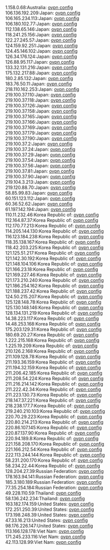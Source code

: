 1.158.0.68:Australia: [ovpn config](vpn/1_158_0_68.ovpn)  
106.136.192.209:Japan: [ovpn config](vpn/106_136_192_209.ovpn)  
106.165.234.113:Japan: [ovpn config](vpn/106_165_234_113.ovpn)  
106.180.102.77:Japan: [ovpn config](vpn/106_180_102_77.ovpn)  
112.138.65.146:Japan: [ovpn config](vpn/112_138_65_146.ovpn)  
118.241.25.156:Japan: [ovpn config](vpn/118_241_25_156.ovpn)  
122.27.245.57:Japan: [ovpn config](vpn/122_27_245_57.ovpn)  
124.159.92.251:Japan: [ovpn config](vpn/124_159_92_251.ovpn)  
124.45.146.102:Japan: [ovpn config](vpn/124_45_146_102.ovpn)  
126.34.176.124:Japan: [ovpn config](vpn/126_34_176_124.ovpn)  
126.88.95.117:Japan: [ovpn config](vpn/126_88_95_117.ovpn)  
133.32.131.216:Japan: [ovpn config](vpn/133_32_131_216.ovpn)  
175.132.217.88:Japan: [ovpn config](vpn/175_132_217_88.ovpn)  
180.2.85.132:Japan: [ovpn config](vpn/180_2_85_132.ovpn)  
183.76.50.11:Japan: [ovpn config](vpn/183_76_50_11.ovpn)  
218.110.162.253:Japan: [ovpn config](vpn/218_110_162_253.ovpn)  
219.100.37.110:Japan: [ovpn config](vpn/219_100_37_110.ovpn)  
219.100.37.118:Japan: [ovpn config](vpn/219_100_37_118.ovpn)  
219.100.37.126:Japan: [ovpn config](vpn/219_100_37_126.ovpn)  
219.100.37.158:Japan: [ovpn config](vpn/219_100_37_158.ovpn)  
219.100.37.165:Japan: [ovpn config](vpn/219_100_37_165.ovpn)  
219.100.37.166:Japan: [ovpn config](vpn/219_100_37_166.ovpn)  
219.100.37.169:Japan: [ovpn config](vpn/219_100_37_169.ovpn)  
219.100.37.179:Japan: [ovpn config](vpn/219_100_37_179.ovpn)  
219.100.37.190:Japan: [ovpn config](vpn/219_100_37_190.ovpn)  
219.100.37.2:Japan: [ovpn config](vpn/219_100_37_2.ovpn)  
219.100.37.24:Japan: [ovpn config](vpn/219_100_37_24.ovpn)  
219.100.37.29:Japan: [ovpn config](vpn/219_100_37_29.ovpn)  
219.100.37.54:Japan: [ovpn config](vpn/219_100_37_54.ovpn)  
219.100.37.56:Japan: [ovpn config](vpn/219_100_37_56.ovpn)  
219.100.37.81:Japan: [ovpn config](vpn/219_100_37_81.ovpn)  
219.100.37.90:Japan: [ovpn config](vpn/219_100_37_90.ovpn)  
219.104.3.213:Japan: [ovpn config](vpn/219_104_3_213.ovpn)  
219.120.88.70:Japan: [ovpn config](vpn/219_120_88_70.ovpn)  
58.85.99.83:Japan: [ovpn config](vpn/58_85_99_83.ovpn)  
60.151.123.112:Japan: [ovpn config](vpn/60_151_123_112.ovpn)  
60.36.52.62:Japan: [ovpn config](vpn/60_36_52_62.ovpn)  
61.197.142.194:Japan: [ovpn config](vpn/61_197_142_194.ovpn)  
110.11.232.46:Korea Republic of: [ovpn config](vpn/110_11_232_46.ovpn)  
112.164.87.37:Korea Republic of: [ovpn config](vpn/112_164_87_37.ovpn)  
112.170.77.213:Korea Republic of: [ovpn config](vpn/112_170_77_213.ovpn)  
114.205.144.130:Korea Republic of: [ovpn config](vpn/114_205_144_130.ovpn)  
116.123.184.238:Korea Republic of: [ovpn config](vpn/116_123_184_238.ovpn)  
118.35.138.167:Korea Republic of: [ovpn config](vpn/118_35_138_167.ovpn)  
118.42.203.225:Korea Republic of: [ovpn config](vpn/118_42_203_225.ovpn)  
121.125.51.217:Korea Republic of: [ovpn config](vpn/121_125_51_217.ovpn)  
121.142.30.192:Korea Republic of: [ovpn config](vpn/121_142_30_192.ovpn)  
121.148.104.106:Korea Republic of: [ovpn config](vpn/121_148_104_106.ovpn)  
121.166.23.18:Korea Republic of: [ovpn config](vpn/121_166_23_18.ovpn)  
121.169.227.46:Korea Republic of: [ovpn config](vpn/121_169_227_46.ovpn)  
121.173.210.240:Korea Republic of: [ovpn config](vpn/121_173_210_240.ovpn)  
121.186.254.162:Korea Republic of: [ovpn config](vpn/121_186_254_162.ovpn)  
121.188.237.42:Korea Republic of: [ovpn config](vpn/121_188_237_42.ovpn)  
124.50.215.207:Korea Republic of: [ovpn config](vpn/124_50_215_207.ovpn)  
125.128.148.78:Korea Republic of: [ovpn config](vpn/125_128_148_78.ovpn)  
125.130.148.146:Korea Republic of: [ovpn config](vpn/125_130_148_146.ovpn)  
128.134.131.219:Korea Republic of: [ovpn config](vpn/128_134_131_219.ovpn)  
14.38.223.117:Korea Republic of: [ovpn config](vpn/14_38_223_117.ovpn)  
14.48.253.168:Korea Republic of: [ovpn config](vpn/14_48_253_168.ovpn)  
175.203.129.31:Korea Republic of: [ovpn config](vpn/175_203_129_31.ovpn)  
180.69.20.27:Korea Republic of: [ovpn config](vpn/180_69_20_27.ovpn)  
1.222.215.168:Korea Republic of: [ovpn config](vpn/1_222_215_168.ovpn)  
1.225.19.209:Korea Republic of: [ovpn config](vpn/1_225_19_209.ovpn)  
210.126.2.168:Korea Republic of: [ovpn config](vpn/210_126_2_168.ovpn)  
211.109.128.78:Korea Republic of: [ovpn config](vpn/211_109_128_78.ovpn)  
211.193.36.159:Korea Republic of: [ovpn config](vpn/211_193_36_159.ovpn)  
211.194.32.159:Korea Republic of: [ovpn config](vpn/211_194_32_159.ovpn)  
211.206.42.185:Korea Republic of: [ovpn config](vpn/211_206_42_185.ovpn)  
211.208.54.224:Korea Republic of: [ovpn config](vpn/211_208_54_224.ovpn)  
211.216.214.142:Korea Republic of: [ovpn config](vpn/211_216_214_142.ovpn)  
211.222.42.34:Korea Republic of: [ovpn config](vpn/211_222_42_34.ovpn)  
211.223.130.73:Korea Republic of: [ovpn config](vpn/211_223_130_73.ovpn)  
218.147.37.221:Korea Republic of: [ovpn config](vpn/218_147_37_221.ovpn)  
218.238.177.7:Korea Republic of: [ovpn config](vpn/218_238_177_7.ovpn)  
219.240.210.103:Korea Republic of: [ovpn config](vpn/219_240_210_103.ovpn)  
220.70.29.223:Korea Republic of: [ovpn config](vpn/220_70_29_223.ovpn)  
220.80.214.213:Korea Republic of: [ovpn config](vpn/220_80_214_213.ovpn)  
220.86.107.145:Korea Republic of: [ovpn config](vpn/220_86_107_145.ovpn)  
220.87.137.90:Korea Republic of: [ovpn config](vpn/220_87_137_90.ovpn)  
220.94.189.8:Korea Republic of: [ovpn config](vpn/220_94_189_8.ovpn)  
221.158.208.170:Korea Republic of: [ovpn config](vpn/221_158_208_170.ovpn)  
221.166.212.54:Korea Republic of: [ovpn config](vpn/221_166_212_54.ovpn)  
222.113.244.144:Korea Republic of: [ovpn config](vpn/222_113_244_144.ovpn)  
58.231.200.170:Korea Republic of: [ovpn config](vpn/58_231_200_170.ovpn)  
58.234.22.44:Korea Republic of: [ovpn config](vpn/58_234_22_44.ovpn)  
128.204.27.39:Russian Federation: [ovpn config](vpn/128_204_27_39.ovpn)  
178.163.94.141:Russian Federation: [ovpn config](vpn/178_163_94_141.ovpn)  
185.3.180.189:Russian Federation: [ovpn config](vpn/185_3_180_189.ovpn)  
77.35.254.184:Russian Federation: [ovpn config](vpn/77_35_254_184.ovpn)  
49.228.110.59:Thailand: [ovpn config](vpn/49_228_110_59.ovpn)  
58.136.242.234:Thailand: [ovpn config](vpn/58_136_242_234.ovpn)  
163.182.174.159:United States: [ovpn config](vpn/163_182_174_159.ovpn)  
172.251.250.39:United States: [ovpn config](vpn/172_251_250_39.ovpn)  
173.198.248.39:United States: [ovpn config](vpn/173_198_248_39.ovpn)  
47.33.16.213:United States: [ovpn config](vpn/47_33_16_213.ovpn)  
98.176.226.147:United States: [ovpn config](vpn/98_176_226_147.ovpn)  
113.166.128.178:Viet Nam: [ovpn config](vpn/113_166_128_178.ovpn)  
171.245.233.116:Viet Nam: [ovpn config](vpn/171_245_233_116.ovpn)  
42.113.128.99:Viet Nam: [ovpn config](vpn/42_113_128_99.ovpn)  
